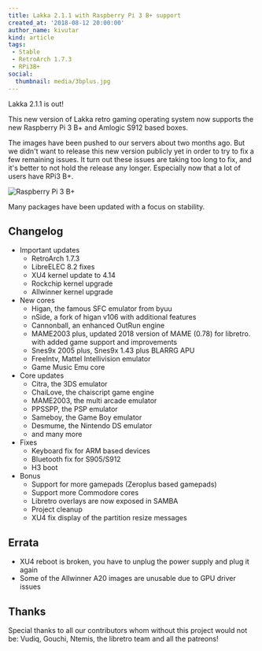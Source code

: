 ```yaml
---
title: Lakka 2.1.1 with Raspberry Pi 3 B+ support
created_at: '2018-08-12 20:00:00'
author_name: kivutar
kind: article
tags:
 - Stable
 - RetroArch 1.7.3
 - RPi3B+
social:
  thumbnail: media/3bplus.jpg
---
```


Lakka 2.1.1 is out!

This new version of Lakka retro gaming operating system now supports the new Raspberry Pi 3 B+ and Amlogic S912 based boxes.

The images have been pushed to our servers about two months ago. But we didn't want to release this new version publicly yet in order to try to fix a few remaining issues. It turn out these issues are taking too long to fix, and it's better to not hold the release any longer. Especially now that a lot of users have RPi3 B+.

![Raspberry Pi 3 B+](media/3bplus.jpg)

Many packages have been updated with a focus on stability.

## Changelog

  - Important updates
    - RetroArch 1.7.3
    - LibreELEC 8.2 fixes
    - XU4 kernel update to 4.14
    - Rockchip kernel upgrade
    - Allwinner kernel upgrade
  - New cores
    - Higan, the famous SFC emulator from byuu
    - nSide, a fork of higan v106 with additional features
    - Cannonball, an enhanced OutRun engine
    - MAME2003 plus, updated 2018 version of MAME (0.78) for libretro. with added game support and improvements
    - Snes9x 2005 plus, Snes9x 1.43 plus BLARRG APU
    - FreeIntv, Mattel Intellivision emulator
    - Game Music Emu core
  - Core updates
    - Citra, the 3DS emulator
    - ChaiLove, the chaiscript game engine
    - MAME2003, the multi arcade emulator
    - PPSSPP, the PSP emulator
    - Sameboy, the Game Boy emulator
    - Desmume, the Nintendo DS emulator
    - and many more 
  - Fixes
    - Keyboard fix for ARM based devices
    - Bluetooth fix for S905/S912
    - H3 boot
  - Bonus
    - Support for more gamepads (Zeroplus based gamepads)
    - Support more Commodore cores
    - Libretro overlays are now exposed in SAMBA
    - Project cleanup
    - XU4 fix display of the partition resize messages

## Errata

 - XU4 reboot is broken, you have to unplug the power supply and plug it again
 - Some of the Allwinner A20 images are unusable due to GPU driver issues

## Thanks

Special thanks to all our contributors whom without this project would not be: Vudiq, Gouchi, Ntemis, the libretro team and all the patreons!

